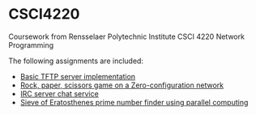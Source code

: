 # CSCI4220
Coursework from Rensselaer Polytechnic Institute CSCI 4220 Network Programming

The following assignments are included:
- [Basic TFTP server implementation](TFTP_server/)
- [Rock, paper, scissors game on a Zero-configuration network](Zeroconf_RockPaperScissors/)
- [IRC server chat service](IRC_chat/)
- [Sieve of Eratosthenes prime number finder using parallel computing](MPI_parallel_compute/)
